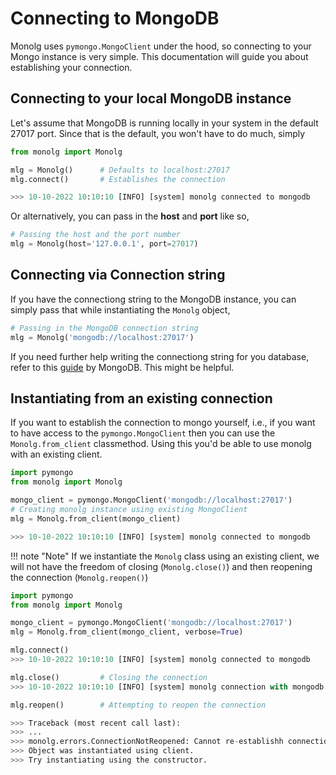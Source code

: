 # Connecting to MongoDB

Monolg uses `pymongo.MongoClient` under the hood, so connecting to your Mongo instance is very simple. This documentation will guide you about establishing your connection.

## Connecting to your local MongoDB instance
Let's assume that MongoDB is running locally in your system in the default 27017 port. Since that is the default, you won't have to do much, simply

```python
from monolg import Monolg

mlg = Monolg()      # Defaults to localhost:27017
mlg.connect()       # Establishes the connection

>>> 10-10-2022 10:10:10 [INFO] [system] monolg connected to mongodb
```

Or alternatively, you can pass in the __host__ and __port__ like so,

```python
# Passing the host and the port number
mlg = Monolg(host='127.0.0.1', port=27017)
```

## Connecting via Connection string

If you have the connectiong string to the MongoDB instance, you can simply pass that while
instantiating the `Monolg` object,

```python
# Passing in the MongoDB connection string
mlg = Monolg('mongodb://localhost:27017')
```

If you need further help writing the connectiong string for you database, refer to this [guide](https://www.mongodb.com/docs/manual/reference/connection-string/) by MongoDB. This might be helpful.

## Instantiating from an existing connection

If you want to establish the connection to mongo yourself, i.e., if you want to have access to the `pymongo.MongoClient` then you can use the `Monolg.from_client` classmethod. Using this you'd be able to use monolg with an existing client.

```python
import pymongo
from monolg import Monolg

mongo_client = pymongo.MongoClient('mongodb://localhost:27017')
# Creating monolg instance using existing MongoClient
mlg = Monolg.from_client(mongo_client)

>>> 10-10-2022 10:10:10 [INFO] [system] monolg connected to mongodb
```

!!! note "Note"
    If we instantiate the `Monolg` class using an existing client, we will not have the freedom of closing (`Monolg.close()`) and then reopening the connection (`Monolg.reopen()`)


```python
import pymongo
from monolg import Monolg

mongo_client = pymongo.MongoClient('mongodb://localhost:27017')
mlg = Monolg.from_client(mongo_client, verbose=True)

mlg.connect()
>>> 10-10-2022 10:10:10 [INFO] [system] monolg connected to mongodb

mlg.close()         # Closing the connection
>>> 10-10-2022 10:10:10 [INFO] [system] monolg connection with mongodb closed

mlg.reopen()        # Attempting to reopen the connection

>>> Traceback (most recent call last):
>>> ...
>>> monolg.errors.ConnectionNotReopened: Cannot re-establishh connection.
>>> Object was instantiated using client.
>>> Try instantiating using the constructor.

```
